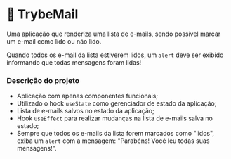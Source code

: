 # 🚀 TrybeMail
Uma aplicação que renderiza uma lista de e-mails, sendo possível marcar um e-mail como lido ou não lido.


Quando todos os e-mail da lista estiverem lidos, um `alert` deve ser exibido informando que todas mensagens foram lidas!

### Descrição do projeto
- Aplicação com apenas componentes funcionais;
- Utilizado o hook `useState` como gerenciador de estado da aplicação;
- Lista de e-mails salvos no estado da aplicação;
- Hook `useEffect` para realizar mudanças na lista de e-mails salva no estado;
- Sempre que todos os e-mails da lista forem marcados como "lidos", exiba um `alert` com a mensagem: "Parabéns! Você leu todas suas mensagens!".